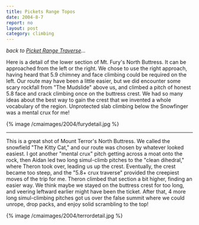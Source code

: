 ```yaml
---
title: Pickets Range Topos
date: 2004-8-7
report: no
layout: post
category: climbing
---
```


_back to [Picket Range Traverse](/cma/2004/pickets.html)..._

Here is a detail of the lower section of Mt. Fury's North Buttress.
It can be approached from the left or the right. We chose to use the right
approach, having heard that 5.9 chimney and face climbing could be required
on the left. Our route may have been a little easier, but we did encounter
some scary rockfall from "The Mudslide" above us, and climbed a pitch of 
honest 5.8 face and crack climbing once on the buttress crest. We had so many
ideas about the best way to gain the crest that we invented a whole vocabulary
of the region. Unprotected slab climbing below the Snowfinger was a mental
crux for me!

{% image /cmaimages/2004/furydetail.jpg %}

---

This is a great shot of Mount Terror's North Buttress. We called the snowfield
"The Kitty Cat," and our route was chosen by whatever looked easiest. I got
another "mental crux" pitch getting across a moat onto the rock, then 
Aidan led two long simul-climb pitches to the "clean dihedral," where Theron
took over, leading us up the crest. Eventually, the crest became too steep,
and the "5.8+ crux traverse" provided the creepiest moves of the trip for me.
Theron climbed that section a bit higher, finding an easier way. We think
maybe we stayed on the buttress crest for too long, and veering leftward
earlier might have been the ticket. After that, 4 more long simul-climbing
pitches got us over the false summit where we could unrope, drop packs, and
enjoy solid scrambling to the top! 

{% image /cmaimages/2004/terrordetail.jpg %}
